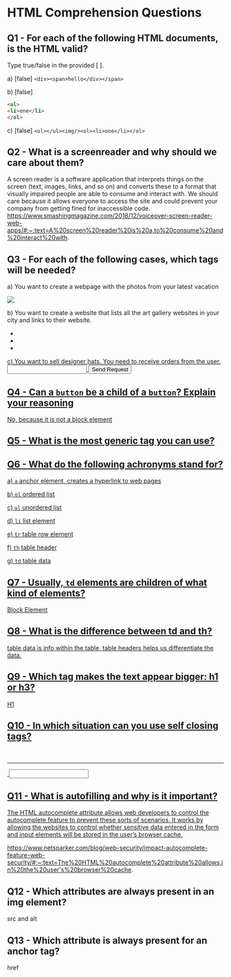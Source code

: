 # HTML Comprehension Questions

## Q1 - For each of the following HTML documents, is the HTML valid?

Type true/false in the provided [ ].

a) [false] `<div><span>hello</div></span>`

b) [false]

```html
<ul>
<li>one</li>
</ol>
```

c) [false] `<ul></ul><img/><ol><li>one</li></ol>`

## Q2 - What is a screenreader and why should we care about them?

A screen reader is a software application that interprets things on the screen (text, images, links, and so on) and converts these to a format that visually impaired people are able to consume and interact with. We should care because it allows everyone to access the site and could prevent your company from getting fined for inaccessible code.
https://www.smashingmagazine.com/2018/12/voiceover-screen-reader-web-apps/#:~:text=A%20screen%20reader%20is%20a,to%20consume%20and%20interact%20with. 

## Q3 - For each of the following cases, which tags will be needed?

a) You want to create a webpage with the photos from your latest vacation

<img src="https://i.dailymail.co.uk/i/pix/2012/01/12/article-2085622-0F6E403C00000578-802_468x305.jpg"/>

b) You want to create a website that lists all the art gallery websites in your city and links to their website.
<ul>
    <li><a href="https://www.thehamptongallery.com/"></li>
    <li><a href="https://www.inuitartzone.com/?gclid=Cj0KCQjww_f2BRC-ARIsAP3zarFM-jAvxd0G-4rjs_oL3dp0IWt752ksqGImpu5Rjhtg22MXHTMwVUcaAqYhEALw_wcB"></li>
    <li><a href="https://nelson-atkins.org/?gclid=Cj0KCQjww_f2BRC-ARIsAP3zarH-2CufOA9yLFTiqTil2FxgAACzYR20rj_w8zvZujvC6li-yjuZL1YaAn-7EALw_wcB"></li>
</ul>   

c) You want to sell designer hats. You need to receive orders from the user.
<input type="text">
<input type="submit" value="Send Request">

## Q4 - Can a `button` be a child of a `button`? Explain your reasoning

No, because it is not a block element

## Q5 - What is the most generic tag you can use?

<div></div>

## Q6 - What do the following achronyms stand for?

a) `a` anchor element, creates a hyperlink to web pages

b) `ol` ordered list

c) `ul` unordered list

d) `li` list element

e) `tr` table row element

f) `th` table header

g) `td` table data

## Q7 - Usually, `td` elements are children of what kind of elements?

Block Element

## Q8 - What is the difference between td and th?

table data is info within the table, table headers helps us differentiate the data.

## Q9 - Which tag makes the text appear bigger: h1 or h3?

H1

## Q10 - In which situation can you use self closing tags?

<area />
<base />
<br />
<col />
<embed />
<hr />
<img />
<input />
<link />
<meta />
<param />
<source />
<track />
<wbr />

## Q11 - What is autofilling and why is it important?

The HTML autocomplete attribute allows web developers to control the autocomplete feature to prevent these sorts of scenarios. It works by allowing the websites to control whether sensitive data entered in the form and input elements will be stored in the user’s browser cache.

https://www.netsparker.com/blog/web-security/impact-autocomplete-feature-web-security/#:~:text=The%20HTML%20autocomplete%20attribute%20allows,in%20the%20user's%20browser%20cache.

## Q12 - Which attributes are always present in an img element?

src and alt

## Q13 - Which attribute is always present for an anchor tag?

href
